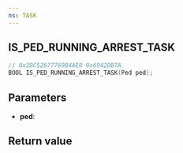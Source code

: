 ```yaml
---
ns: TASK
---
```

## IS_PED_RUNNING_ARREST_TASK

```c
// 0x3DC52677769B4AE0 0x6942DB7A
BOOL IS_PED_RUNNING_ARREST_TASK(Ped ped);
```


## Parameters
* **ped**: 

## Return value
